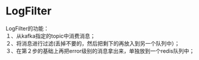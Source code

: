 # LogFilter<br>
LogFilter的功能：<br>
  １、从kafka指定的topic中消费消息；<br>
  ２、将消息进行过滤(丢掉不要的，然后把剩下的再放入到另一个队列中）；<br>
  ３、在第２步的基础上再把error级别的消息拿出来，单独放到一个redis队列中；<br>
